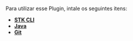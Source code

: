 Para utilizar esse Plugin, intale os seguintes itens:
- [**STK CLI**](https://docs.v1.stackspot.com/platform-content/stk-cli/install/)
- [**Java**](https://openjdk.org/)
- [**Git**](https://git-scm.com/)
